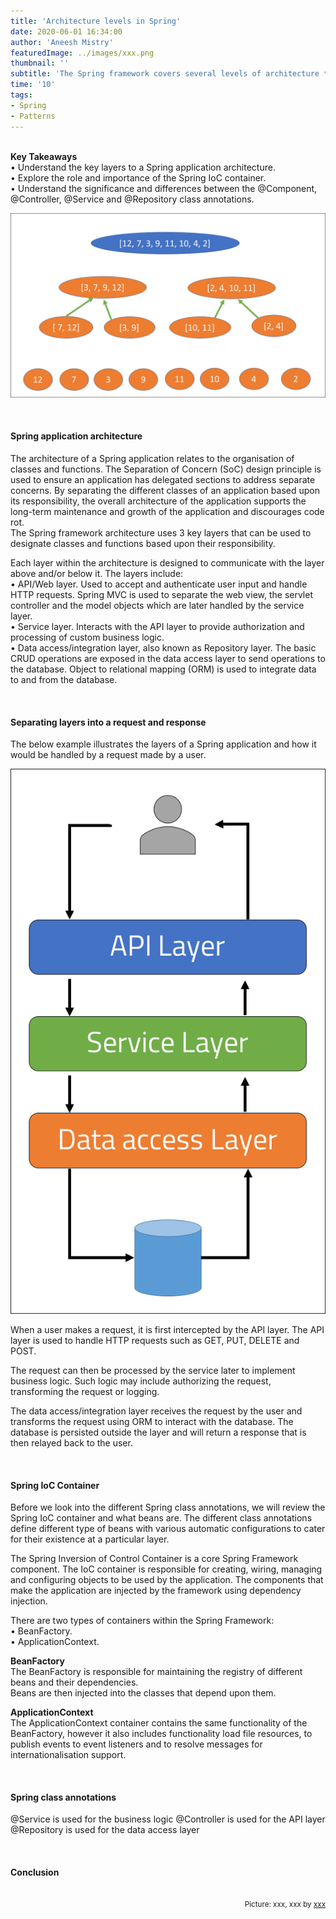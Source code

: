 ```yaml
---
title: 'Architecture levels in Spring'
date: 2020-06-01 16:34:00
author: 'Aneesh Mistry'
featuredImage: ../images/xxx.png
thumbnail: ''
subtitle: 'The Spring framework covers several levels of architecture that are conveniently addressed through annotations. Explore the core annotations that direct the framework to the levels.'
time: '10'
tags:
- Spring
- Patterns
---
```

<br>
<strong>Key Takeaways</strong><br>
&#8226; Understand the key layers to a Spring application architecture.<br>
&#8226; Explore the role and importance of the Spring IoC container.<br>
&#8226; Understand the significance and differences between the @Component, @Controller, @Service and @Repository class annotations.<br>

![Merge sort step 2](../../src/images/011MergeSort2.png)


<br>
<h4>Spring application architecture</h4>
<p>
The architecture of a Spring application relates to the organisation of classes and functions. The Separation of Concern (SoC) design principle is used to ensure an application has delegated sections to address separate concerns. By separating the different classes of an application based upon its responsibility, the overall architecture of the application supports the long-term maintenance and growth of the application and discourages code rot.<br>
The Spring framework architecture uses 3 key layers that can be used to designate classes and functions based upon their responsibility.</p>
<p>
Each layer within the architecture is designed to communicate with the layer above and/or below it. The layers include:<br>
&#8226; API/Web layer. Used to accept and authenticate user input and handle HTTP requests. Spring MVC is used to separate the web view, the servlet controller and the model objects which are later handled by the service layer.<br>
&#8226; Service layer. Interacts with the API layer to provide authorization and processing of custom business logic. <br>
&#8226; Data access/integration layer, also known as Repository layer. The basic CRUD operations are exposed in the data access layer to send operations to the database. Object to relational mapping (ORM) is used to integrate data to and from the database. <br>
</p>

<br>
<h4>Separating layers into a request and response</h4>
<p>
The below example illustrates the layers of a Spring application and how it would be handled by a request made by a user.
</p>

![Spring layers](../../src/images/015layers.png)

<p>
When a user makes a request, it is first intercepted by the API layer. The API layer is used to handle HTTP requests such as GET, PUT, DELETE and POST.
</p>
<p>
The request can then be processed by the service later to implement business logic. Such logic may include authorizing the request, transforming the request or logging. 
</p>
<p>
The data access/integration layer receives the request by the user and transforms the request using ORM to interact with the database. The database is persisted outside the layer and will return a response that is then relayed back to the user.
</p>

<br>
<h4>Spring IoC Container</h4>
<p>
Before we look into the different Spring class annotations, we will review the Spring IoC container and what beans are. The different class annotations define different type of beans with various automatic configurations to cater for their existence at a particular layer.
</p>
<p>
The Spring Inversion of Control Container is a core Spring Framework component. The IoC container is responsible for creating, wiring, managing and configuring objects to be used by the application. The components that make the application are injected by the framework using dependency injection.
</p>
<p>
There are two types of containers within the Spring Framework:<br>
&#8226; BeanFactory.<br>
&#8226; ApplicationContext.<br>
</p>
<p>
<strong>BeanFactory</strong><br>
The BeanFactory is responsible for maintaining the registry of different beans and their dependencies.<br>
Beans are then injected into the classes that depend upon them. 
</p>
<p>
<strong>ApplicationContext</strong><br>
The ApplicationContext container contains the same functionality of the BeanFactory, however it also includes functionality load file resources, to publish events to event listeners and to resolve messages for internationalisation support.
</p>

<br>
<h4>Spring class annotations</h4>
<p>
@Service is used for the business logic
@Controller is used for the API layer
@Repository is used for the data access layer
</p>
<br>
<h4>Conclusion</h4>
<p>


</p>

<br>
<small style="float: right;" >Picture: xxx, xxx by <a target="_blank" href="https://unsplash.com/@xxx">xxx</small></a><br>